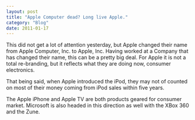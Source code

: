 ```yaml
---
layout: post
title: "Apple Computer dead? Long live Apple."
category: "Blog"
date: 2011-01-17
---
```



This did not get a lot of attention yesterday, but Apple changed their name from Apple Computer, Inc. to Apple, Inc. Having worked at a Company that has changed their name, this can be a pretty big deal. For Apple it is not a total re-branding, but it reflects what they are doing now, consumer electronics.

That being said, when Apple introduced the iPod, they may not of counted on most of their money coming from iPod sales within five years.

The Apple iPhone and Apple TV are both products geared for consumer market. Microsoft is also headed in this direction as well with the XBox 360 and the Zune.
